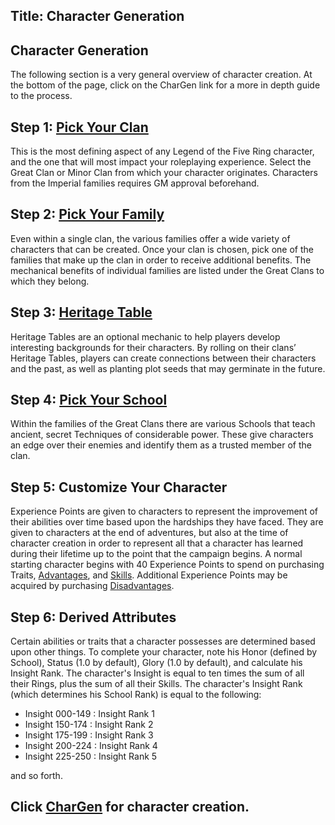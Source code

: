 Title: Character Generation
---
## <span>Character Generation</span>

The following section is a very general overview of character creation. At the bottom of the page, click on the CharGen link for a more in depth guide to the process.

## <span>Step 1: <a href="/families">Pick Your Clan</a></span>

This is the most defining aspect of any Legend of the Five Ring character, and the one that will most impact your roleplaying experience. Select the Great Clan or Minor Clan from which your character originates. Characters from the Imperial families requires GM approval beforehand.

## <span>Step 2: <a href="/families">Pick Your Family</a></span>

Even within a single clan, the various families offer a wide variety of characters that can be created. Once your clan is chosen, pick one of the families that make up the clan in order to receive additional benefits. The mechanical benefits of individual families are listed under the Great Clans to which they belong.

## <span>Step 3: <a href="/heritage">Heritage Table</a></span>

Heritage Tables are an optional mechanic to help players develop interesting backgrounds for their characters. By rolling on their clans’ Heritage Tables, players can create connections between their characters and the past, as well as planting plot seeds that may germinate in the future.

## <span>Step 4: <a href="/schools">Pick Your School</a></span>

Within the families of the Great Clans there are various Schools that teach ancient, secret Techniques of considerable power. These give characters an edge over their enemies and identify them as a trusted member of the clan.

## <span>Step 5: Customize Your Character</span>

Experience Points are given to characters to represent the improvement of their abilities over time based upon the hardships they have faced. They are given to characters at the end of adventures, but also at the time of character creation in order to represent all that a character has learned during their lifetime up to the point that the campaign begins. A normal starting character begins with 40 Experience Points to spend on purchasing Traits, <a href="/advantages">Advantages</a>, and <a href="/skills">Skills</a>. Additional Experience Points may be acquired by purchasing <a href="/disadvantages">Disadvantages</a>.

## <span>Step 6: Derived Attributes</span>

Certain abilities or traits that a character possesses are determined based upon other things. To complete your character, note his Honor (defined by School), Status (1.0 by default), Glory (1.0 by default), and calculate his Insight Rank. The character's Insight is equal to ten times the sum of all their Rings, plus the sum of all their Skills. The character's Insight Rank (which determines his School Rank) is equal to the following:

- Insight 000-149 : Insight Rank 1
- Insight 150-174 : Insight Rank 2
- Insight 175-199 : Insight Rank 3
- Insight 200-224 : Insight Rank 4
- Insight 225-250 : Insight Rank 5

and so forth.

## <span>Click <a href="/chargen">CharGen</a> for character creation.</span>

